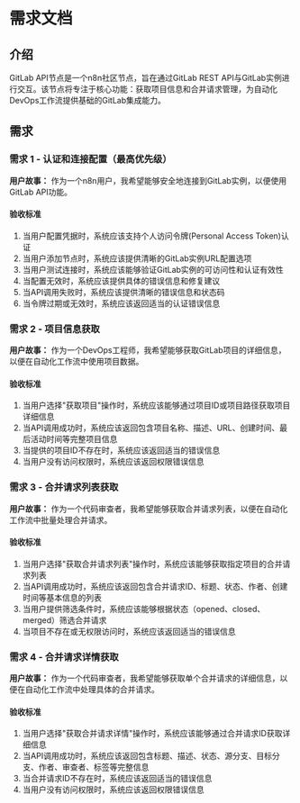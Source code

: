 # 需求文档

## 介绍

GitLab API节点是一个n8n社区节点，旨在通过GitLab REST API与GitLab实例进行交互。该节点将专注于核心功能：获取项目信息和合并请求管理，为自动化DevOps工作流提供基础的GitLab集成能力。

## 需求

### 需求 1 - 认证和连接配置（最高优先级）

**用户故事：** 作为一个n8n用户，我希望能够安全地连接到GitLab实例，以便使用GitLab API功能。

#### 验收标准

1. 当用户配置凭据时，系统应该支持个人访问令牌(Personal Access Token)认证
2. 当用户添加节点时，系统应该提供清晰的GitLab实例URL配置选项
3. 当用户测试连接时，系统应该能够验证GitLab实例的可访问性和认证有效性
4. 当配置无效时，系统应该提供具体的错误信息和修复建议
5. 当API调用失败时，系统应该提供清晰的错误信息和状态码
6. 当令牌过期或无效时，系统应该返回适当的认证错误信息

### 需求 2 - 项目信息获取

**用户故事：** 作为一个DevOps工程师，我希望能够获取GitLab项目的详细信息，以便在自动化工作流中使用项目数据。

#### 验收标准

1. 当用户选择"获取项目"操作时，系统应该能够通过项目ID或项目路径获取项目详细信息
2. 当API调用成功时，系统应该返回包含项目名称、描述、URL、创建时间、最后活动时间等完整项目信息
3. 当提供的项目ID不存在时，系统应该返回适当的错误信息
4. 当用户没有访问权限时，系统应该返回权限错误信息

### 需求 3 - 合并请求列表获取

**用户故事：** 作为一个代码审查者，我希望能够获取合并请求列表，以便在自动化工作流中批量处理合并请求。

#### 验收标准

1. 当用户选择"获取合并请求列表"操作时，系统应该能够获取指定项目的合并请求列表
2. 当API调用成功时，系统应该返回包含合并请求ID、标题、状态、作者、创建时间等基本信息的列表
3. 当用户提供筛选条件时，系统应该能够根据状态（opened、closed、merged）筛选合并请求
4. 当项目不存在或无权限访问时，系统应该返回适当的错误信息

### 需求 4 - 合并请求详情获取

**用户故事：** 作为一个代码审查者，我希望能够获取单个合并请求的详细信息，以便在自动化工作流中处理具体的合并请求。

#### 验收标准

1. 当用户选择"获取合并请求详情"操作时，系统应该能够通过合并请求ID获取详细信息
2. 当API调用成功时，系统应该返回包含标题、描述、状态、源分支、目标分支、作者、审查者、标签等完整信息
3. 当合并请求ID不存在时，系统应该返回适当的错误信息
4. 当用户没有访问权限时，系统应该返回权限错误信息